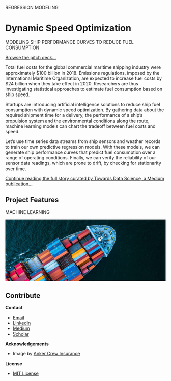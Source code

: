 REGRESSION MODELING
# Dynamic Speed Optimization
MODELING SHIP PERFORMANCE CURVES TO REDUCE FUEL CONSUMPTION

[Browse the pitch deck...](Nautilus_Labs_Dynamic_Speed_Optimization.pdf)

Total fuel costs for the global commercial maritime shipping industry were approximately $100 billion in 2018. Emissions regulations, imposed by the International Maritime Organization, are expected to increase fuel costs by $24 billion when they take effect in 2020. Researchers are thus investigating statistical approaches to estimate fuel consumption based on ship speed.

Startups are introducing artificial intelligence solutions to reduce ship fuel consumption with dynamic speed optimization. By gathering data about the required shipment time for a delivery, the performance of a ship’s propulsion system and the environmental conditions along the route, machine learning models can chart the tradeoff between fuel costs and speed.

Let’s use time series data streams from ship sensors and weather records to train our own predictive regression models. With these models, we can generate ship performance curves that predict fuel consumption over a range of operating conditions. Finally, we can verify the reliability of our sensor data readings, which are prone to drift, by checking for stationarity over time.

[Continue reading the full story curated by Towards Data Science, a Medium publication...](https://towardsdatascience.com/dynamic-speed-optimization-bcd9810900a?source=friends_link&sk=e6c9ec5cc593c64ffde5292f69443074)

## Project Features
MACHINE LEARNING

<p align="center">
  <img src="/img/Commercial_Shipping.jpg" width="600" title="Commercial Shipping">
</p>

## Contribute

**Contact**
* [Email](mailto:adam.c.dick@gmail.com)
* [LinkedIn](https://www.linkedin.com/in/adamcdick/)
* [Medium](https://medium.com/@adam.c.dick)
* [Scholar](https://scholar.google.com/citations?user=eMO88ogAAAAJ&hl=en)

**Acknowledgements**
* Image by [Anker Crew Insurance](https://www.ankercrew.com)

**License**
* [MIT License](https://github.com/acdick/dynamic_speed_optimization/blob/master/LICENSE)
